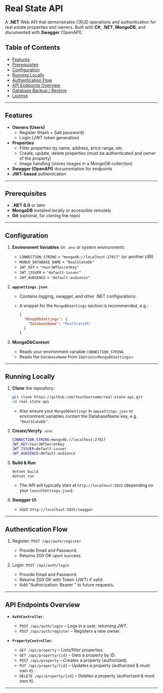 # Real State API

A **.NET** Web API that demonstrates CRUD operations and authentication for real estate properties and owners. Built with **C#**, **.NET**, **MongoDB**, and documented with **Swagger** (OpenAPI).

## Table of Contents

- [Features](#features)
- [Prerequisites](#prerequisites)
- [Configuration](#configuration)
- [Running Locally](#running-locally)
- [Authentication Flow](#authentication-flow)
- [API Endpoints Overview](#api-endpoints-overview)
- [Database Backup / Restore](#database-backup--restore)
- [License](#license)

---

## Features

- **Owners (Users)**
  - Register (Hash + Salt password)
  - Login (JWT token generation)
- **Properties**
  - Filter properties by name, address, price range, etc.
  - Create, update, delete properties (must be authenticated and owner of the property)
  - Image handling (stores images in a MongoDB collection)
- **Swagger (OpenAPI)** documentation for endpoints
- **JWT-based** authentication

---

## Prerequisites

- **.NET 6.0** or later
- **MongoDB** installed locally or accessible remotely
- **Git** (optional, for cloning the repo)

---

## Configuration

1. **Environment Variables** (in `.env` or system environment):
   - `CONNECTION_STRING` = `"mongodb://localhost:27017"` (or another URI)
   - `MONGO_DATABASE_NAME` = `"RealStateDb"`
   - `JWT_KEY` = `"YourJWTSecretKey"`
   - `JWT_ISSUER` = `"default-issuer"`
   - `JWT_AUDIENCE` = `"default-audience"`

2. **`appsettings.json`**:
   - Contains logging, swagger, and other .NET configurations.
   - A snippet for the `MongoDbSettings` section is recommended, e.g.:

     ```json
     {
       "MongoDbSettings": {
         "DatabaseName": "RealStateDb"
       }
     }
     ```

3. **MongoDbContext**:
   - Reads your environment variable `CONNECTION_STRING`.
   - Reads the `DatabaseName` from `IOptions<MongoDbSettings>`.

---

## Running Locally

1. **Clone** the repository:

   ```bash
   git clone https://github.com/YourUsername/real-state-api.git
   cd real-state-api
   ```
   - Also ensure your `MongoDbSettings` in `appsettings.json` or environment variables contain the DatabaseName key, e.g. `"RealStateDb"`.

2. **Create/Veryfy** `.env`:

    ```bash
    CONNECTION_STRING=mongodb://localhost:27017
    JWT_KEY=YourJWTSecretKey
    JWT_ISSUER=default-issuer
    JWT_AUDIENCE=default-audience
    ```

3. **Build & Run**

    ```bash
    dotnet build
    dotnet run
    ```
    - The API will typically start at `http://localhost:5025` (depending on your `launchSettings.json`).

4. **Swagger UI**
    - visit: `http://localhost:5025/swagger`

---

## Authentication Flow

1. Register: `POST /api/auth/register`
    - Provide Email and Password.
    - Returns 200 OK upon success.

2. Login: `POST /api/auth/login`
    - Provide Email and Password.
    - Returns 200 OK with Token (JWT) if valid.
    - Add "Authorization: Bearer <Token>" to future requests.

---

## API Endpoints Overview
- **`AuthController`**:
    - `POST /api/auth/login` – Logs in a user, returning JWT.
    - `POST /api/auth/register` – Registers a new owner.

- **`PropertyController`**:
    - `GET /api/property` – Lists/filter properties.
    - `GET /api/property/{id}` – Gets a property by ID.
    - `POST /api/property` – Creates a property (authorized).
    - `PUT /api/property/{id}` – Updates a property (authorized & must own it).
    - `DELETE /api/property/{id}` – Deletes a property (authorized & must own it).

---
